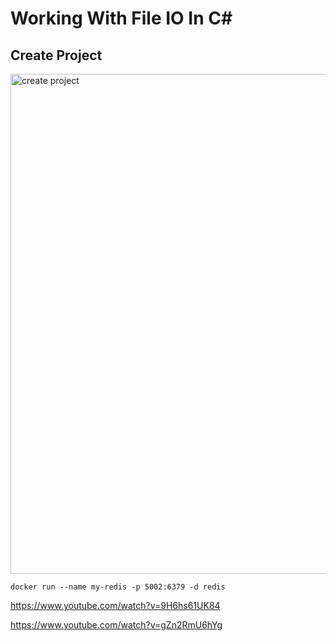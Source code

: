 # Working With File IO In C#


## Create Project
<img src="/pictures/init.png" title="create project"  width="800">



```
docker run --name my-redis -p 5002:6379 -d redis
```
https://www.youtube.com/watch?v=9H6hs61UK84

https://www.youtube.com/watch?v=gZn2RmU6hYg


